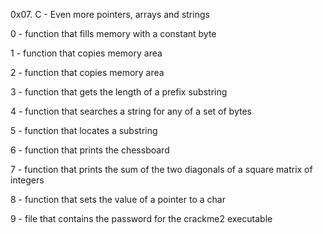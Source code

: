 0x07. C - Even more pointers, arrays and strings

0 - function that fills memory with a constant byte

1 - function that copies memory area

2 - function that copies memory area

3 - function that gets the length of a prefix substring

4 - function that searches a string for any of a set of bytes

5 - function that locates a substring

6 - function that prints the chessboard

7 - function that prints the sum of the two diagonals of a square matrix of integers

8 - function that sets the value of a pointer to a char

9 - file that contains the password for the crackme2 executable
